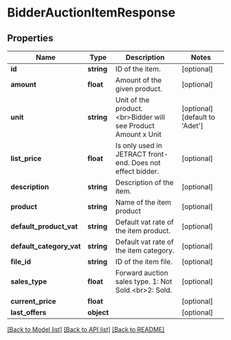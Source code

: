 # BidderAuctionItemResponse

## Properties
Name | Type | Description | Notes
------------ | ------------- | ------------- | -------------
**id** | **string** | ID of the item. | [optional] 
**amount** | **float** | Amount of the given product. | [optional] 
**unit** | **string** | Unit of the product.&lt;br&gt;Bidder will see Product Amount x Unit | [optional] [default to 'Adet']
**list_price** | **float** | Is only used in JETRACT front-end. Does not effect bidder. | [optional] 
**description** | **string** | Description of the item. | [optional] 
**product** | **string** | Name of the item product | [optional] 
**default_product_vat** | **string** | Default vat rate of the item product. | [optional] 
**default_category_vat** | **string** | Default vat rate of the item category. | [optional] 
**file_id** | **string** | ID of the item file. | [optional] 
**sales_type** | **float** | Forward auction sales type. 1: Not Sold.&lt;br&gt;2: Sold. | [optional] 
**current_price** | **float** |  | [optional] 
**last_offers** | **object** |  | [optional] 

[[Back to Model list]](../README.md#documentation-for-models) [[Back to API list]](../README.md#documentation-for-api-endpoints) [[Back to README]](../README.md)


